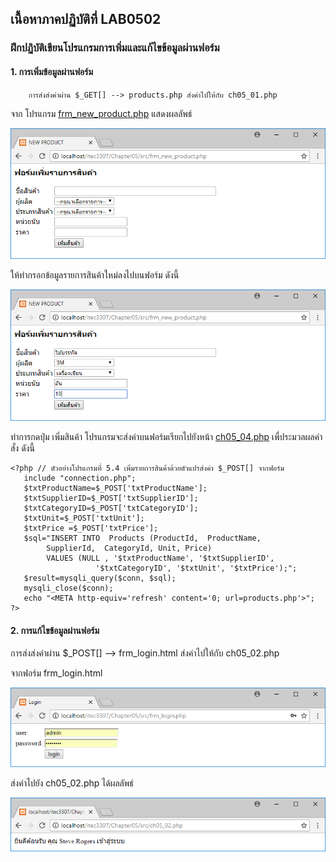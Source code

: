 ## เนื้อหาภาคปฏิบัติที่ LAB0502
### ฝึกปฏิบัติเขียนโปรแกรมการเพิ่มและแก้ไขข้อมูลผ่านฟอร์ม
#### 1. การเพิ่มข้อมูลผ่านฟอร์ม
```
    การส่งส่งค่าผ่าน $_GET[] --> products.php ส่งค่าไปให้กับ ch05_01.php
```
จาก โปรแกรม [frm_new_product.php](src/frm_new_product.php) แสดงผลลัพธ์

<img src=output/frm_new_product.png>

ให้ทำกรอกข้อมูลรายการสินค้าใหม่ลงไปบนฟอร์ม ดังนี้

<img src=output/frm_new_product2.png>

ทำการกดปุ่ม เพิ่มสินค้า โปรแกรมจะส่งค่าบนฟอร์มเรียกไปยังหน้า [ch05_04.php](src/ch05_04.php) เพื่ประมวลผลคำสั่ง ดังนี้

```
<?php // ตัวอย่างโปรแกรมที่ 5.4 เพิ่มรายการสินค้าด้วยตัวแปรส่งค่า $_POST[] จากฟอร์ม
   include "connection.php";
   $txtProductName=$_POST['txtProductName'];
   $txtSupplierID=$_POST['txtSupplierID'];
   $txtCategoryID=$_POST['txtCategoryID']; 
   $txtUnit=$_POST['txtUnit']; 
   $txtPrice =$_POST['txtPrice']; 
   $sql="INSERT INTO  Products (ProductId,  ProductName, 
        SupplierId,  CategoryId, Unit, Price) 
        VALUES (NULL , '$txtProductName', '$txtSupplierID',
                   '$txtCategoryID', '$txtUnit', '$txtPrice');";
   $result=mysqli_query($conn, $sql); 
   mysqli_close($conn);
   echo "<META http-equiv='refresh' content='0; url=products.php'>";
?>
```

#### 2. การแก้ไขข้อมูลผ่านฟอร์ม

การส่งส่งค่าผ่าน $_POST[] --> frm_login.html ส่งค่าไปให้กับ ch05_02.php

จากฟอร์ม frm_login.html

<img src=output/frm_login.png>

ส่งค่าไปยัง ch05_02.php ได้ผลลัพธ์

<img src=output/ch05_02.png>